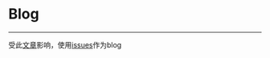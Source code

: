 # Blog

---

受此[文章](https://github.com/rainzhaojy/blogs/issues/1)影响，使用[issues](https://github.com/xiaonaoer/xiaonaoer.github.io/issues)作为blog
